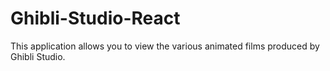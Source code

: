 # Ghibli-Studio-React
This application allows you to view the various animated films produced by Ghibli Studio.
